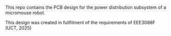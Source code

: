 This repo contains the PCB design for the power distribution subsystem of a micromouse robot.

This design was created in fullfilment of the requirements of EEE3088F (UCT, 2025)

